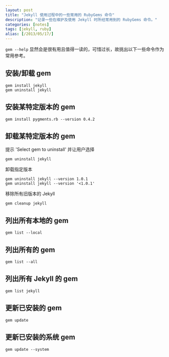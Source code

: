 ```yaml
---
layout: post
title: "Jekyll 使用过程中的一些常用的 RubyGems 命令"
description: "记录一些在维护及使用 Jekyll 时所经常用到的 RubyGems 命令。"
categories: [notes]
tags: [jekyll, ruby]
alias: [/2013/05/17/]
---
```

`gem --help` 显然会是很有用且值得一读的，可惜过长，故挑出以下一些命令作为常用参考。

## 安装/卸载 gem

	gem install jekyll
	gem uninstall jekyll

## 安装某特定版本的 gem

	gem install pygments.rb --version 0.4.2

## 卸载某特定版本的 gem

提示 'Select gem to uninstall' 并让用户选择

	gem uninstall jekyll

卸载指定版本

	gem uninstall jekyll --version 1.0.1
	gem uninstall jekyll --version '<1.0.1'

移除所有旧版本的 Jekyll

	gem cleanup jekyll

## 列出所有本地的 gem

	gem list --local

## 列出所有的 gem

	gem list --all

## 列出所有 Jekyll 的 gem

	gem list jekyll

## 更新已安装的 gem

	gem update

## 更新已安装的系统 gem

	gem update --system
